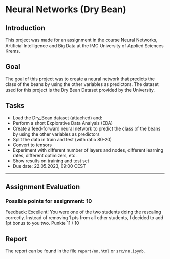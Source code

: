 # Neural Networks (Dry Bean)

## Introduction
This project was made for an assignment in the course Neural Networks, Artificial Intelligence and Big Data at the IMC University of Applied Sciences Krems.

## Goal
The goal of this project was to create a neural network that predicts the class of the beans by using the other variables as predictors.
The dataset used for this project is the Dry Bean Dataset provided by the University.

## Tasks

- Load the Dry_Bean dataset (attached) and:
- Perform a short Explorative Data Analysis (EDA)
- Create a feed-forward neural network to predict the class of the beans by using the other variables as predictors
- Split the data in train and test (with ratio 80-20)
- Convert to tensors
- Experiment with different number of layers and nodes, different learning rates, different optimizers, etc.
- Show results on training and test set
- Due date: 22.05.2023, 09:00 CEST

---

## Assignment Evaluation
###  Possible points for assignment: 10 
Feedback:
Excellent! You were one of the two students doing the rescaling correctly. Instead of removing 1 pts from all other students, I decided to add 1pt bonus to you two.
Punkte
11 / 10

## Report
The report can be found in the file `report/nn.html` or `src/nn.ipynb`.